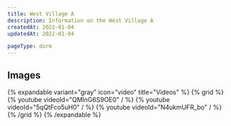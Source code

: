 ```yaml
---
title: West Village A
description: Information on the West Village A
createdAt: 2022-01-04
updatedAt: 2022-01-04

pageType: dorm
---
```


## Images

{% expandable variant="gray" icon="video" title="Videos" %}
{% grid %}
{% youtube videoId="QMInG6S9OE0" / %}
{% youtube videoId="5qQtFco5uH0" / %}
{% youtube videoId="N4ukmUFR_bo" / %}
{% /grid %}
{% /expandable %}
